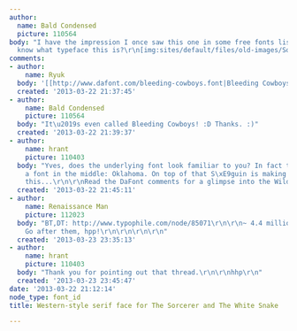 ```yaml
---
author:
  name: Bald Condensed
  picture: 110564
body: "I have the impression I once saw this one in some free fonts list. Does anyone
  know what typeface this is?\r\n[img:sites/default/files/old-images/Sorcerer-And-The-White-Snake_type_3640.jpg]"
comments:
- author:
    name: Ryuk
  body: '[[http://www.dafont.com/bleeding-cowboys.font|Bleeding Cowboys]]'
  created: '2013-03-22 21:37:45'
- author:
    name: Bald Condensed
    picture: 110564
  body: "It\u2019s even called Bleeding Cowboys! :D Thanks. :)"
  created: '2013-03-22 21:39:37'
- author:
    name: hrant
    picture: 110403
  body: "Yves, does the underlying font look familiar to you? In fact there's even
    a font in the middle: Oklahoma. On top of that S\xE9guin is making money off of
    this...\r\n\r\nRead the DaFont comments for a glimpse into the Wild West...\r\n\r\nhhp\r\n"
  created: '2013-03-22 21:45:11'
- author:
    name: Renaissance Man
    picture: 112023
  body: "BT,DT: http://www.typophile.com/node/85071\r\n\r\n~ 4.4 million and counting.
    Go after them, hpp!\r\n\r\n\r\n\r\n"
  created: '2013-03-23 23:35:13'
- author:
    name: hrant
    picture: 110403
  body: "Thank you for pointing out that thread.\r\n\r\nhhp\r\n"
  created: '2013-03-23 23:45:47'
date: '2013-03-22 21:12:14'
node_type: font_id
title: Western-style serif face for The Sorcerer and The White Snake

---
```

